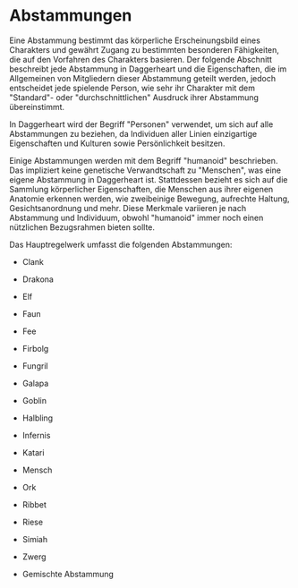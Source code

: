 # Abstammungen
Eine Abstammung bestimmt das körperliche Erscheinungsbild eines Charakters und gewährt Zugang zu bestimmten besonderen Fähigkeiten, die auf den Vorfahren des Charakters basieren.
Der folgende Abschnitt beschreibt jede Abstammung in Daggerheart und die Eigenschaften, die im Allgemeinen von Mitgliedern dieser Abstammung geteilt werden, jedoch entscheidet jede spielende Person, wie sehr ihr Charakter mit dem "Standard"- oder "durchschnittlichen" Ausdruck ihrer Abstammung übereinstimmt.

In Daggerheart wird der Begriff "Personen" verwendet, um sich auf alle Abstammungen zu beziehen, da Individuen aller Linien einzigartige Eigenschaften und Kulturen sowie Persönlichkeit besitzen.

Einige Abstammungen werden mit dem Begriff "humanoid" beschrieben.
Das impliziert keine genetische Verwandtschaft zu "Menschen", was eine eigene Abstammung in Daggerheart ist.
Stattdessen bezieht es sich auf die Sammlung körperlicher Eigenschaften, die Menschen aus ihrer eigenen Anatomie erkennen werden, wie zweibeinige Bewegung, aufrechte Haltung, Gesichtsanordnung und mehr.
Diese Merkmale variieren je nach Abstammung und Individuum, obwohl "humanoid" immer noch einen nützlichen Bezugsrahmen bieten sollte.

Das Hauptregelwerk umfasst die folgenden Abstammungen:

- Clank

- Drakona

- Elf

- Faun

- Fee

- Firbolg

- Fungril

- Galapa

- Goblin

- Halbling

- Infernis

- Katari

- Mensch

- Ork

- Ribbet

- Riese

- Simiah

- Zwerg

- Gemischte Abstammung